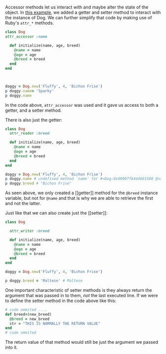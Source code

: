 Accessor methods let us interact with and maybe alter the state of the object. In [this example](../sample-code/accessor_methods.md), we added a getter and setter method to interact with the instance of Dog. 
We can further simplify that code by making use of Ruby's `attr_*` methods.

```ruby
class Dog
attr_accessor :name

  def initialize(name, age, breed)
	@name = name
	@age = age
	@breed = breed
  end
end

  

doggy = Dog.new('Fluffy', 4, 'Bichon Frise')
p doggy.name= 'Sparky'
p doggy.name
```
In the code above, `attr_accessor` was used and it gave us access to both a getter, and a setter method.

There is also just the getter:
```ruby
class Dog
  attr_reader :breed

  def initialize(name, age, breed)
	@name = name
	@age = age
	@breed = breed
  end
end

doggy = Dog.new('Fluffy', 4, 'Bichon Frise')
p doggy.name # undefined method `name' for #<Dog:0x00007f6444601508 @name="Fluffy", @age=4, @breed="Bichon Frise">
p doggy.breed # "Bichon Frise"
```
As seen above, we only created a [[getter]] method for the `@breed` instance variable, but not for `@name` and that is why we are able to retrieve the first and not the latter. 

Just like that we can also create just the [[setter]]:

```ruby
class Dog

  attr_writer :breed

  def initialize(name, age, breed)
	@name = name
	@age = age
	@breed = breed
  end
end

doggy = Dog.new('Fluffy', 4, 'Bichon Frise')

p doggy.breed = 'Maltese' # Maltese 
```
One important characteristic of setter methods is they always return the argument that was passed in to them, _not_ the last executed line. If we were to define the setter method in the code above like this:
```ruby
# code ommited ....
def breed=(new_breed)
  @breed = new_breed
  str = "THIS IS NORMALLY THE RETURN VALUE"
end
# code ommited 
```
The return value of that method would still be just the argument we passed into it. 